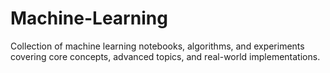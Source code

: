 # Machine-Learning
Collection of machine learning notebooks, algorithms, and experiments covering core concepts, advanced topics, and real-world implementations.
